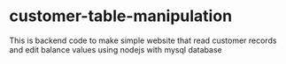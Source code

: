 # customer-table-manipulation
This is backend code to make simple website that read customer records and edit balance values using nodejs with mysql database
